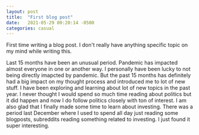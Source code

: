 ```yaml
---
layout: post
title:  "First blog post"
date:   2021-05-29 00:20:14 -0500
categories: casual
---
```


First time writing a blog post. I don't really have anything specific topic on my mind while writing this.

Last 15 months have been an unusual period. Pandemic has impacted almost everyone in one or another way. I personally have been lucky to not being directly
imapcted by pandemic. But the past 15 months has definitely had a big impact on my thought process and introduced me to lot of new stuff. I have been exploring
and learning about lot of new topics in the past year. I never thought I would spend so much time reading about politics but it did happen and now
I do follow politics closely with ton of interest. I am also glad that I finally made some time to learn about investing. There was a period last December
where I used to spend all day just reading some blogposts, subreddits reading something related to investing. I just found it super interesting. 
